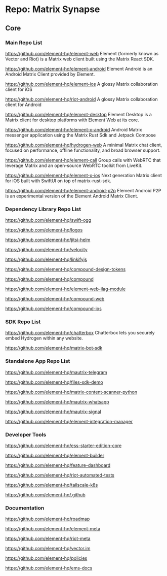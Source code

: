# Repo: Matrix Synapse

## Core

### Main Repo List

https://github.com/element-hq/element-web
Element (formerly known as Vector and Riot) is a Matrix web client built using the Matrix React SDK.

https://github.com/element-hq/element-android
Element Android is an Android Matrix Client provided by Element.

https://github.com/element-hq/element-ios
A glossy Matrix collaboration client for iOS

https://github.com/element-hq/riot-android
A glossy Matrix collaboration client for Android

https://github.com/element-hq/element-desktop
Element Desktop is a Matrix client for desktop platforms with Element Web at its core.

https://github.com/element-hq/element-x-android
Android Matrix messenger application using the Matrix Rust Sdk and Jetpack Compose

https://github.com/element-hq/hydrogen-web
A minimal Matrix chat client, focused on performance, offline functionality, and broad browser support.

https://github.com/element-hq/element-call
Group calls with WebRTC that leverage Matrix and an open-source WebRTC toolkit from LiveKit.

https://github.com/element-hq/element-x-ios
Next generation Matrix client for iOS built with SwiftUI on top of matrix-rust-sdk.

https://github.com/element-hq/element-android-p2p
Element Android P2P is an experimental version of the Element Android Matrix Client.

### Dependency Library Repo List

https://github.com/element-hq/swift-ogg

https://github.com/element-hq/logos

https://github.com/element-hq/jitsi-helm

https://github.com/element-hq/velocity

https://github.com/element-hq/linkifyjs

https://github.com/element-hq/compound-design-tokens

https://github.com/element-hq/compound

https://github.com/element-hq/element-web-ilag-module

https://github.com/element-hq/compound-web

https://github.com/element-hq/compound-ios

### SDK Repo List

https://github.com/element-hq/chatterbox
Chatterbox lets you securely embed Hydrogen within any website.

https://github.com/element-hq/matrix-bot-sdk


### Standalone App Repo List

https://github.com/element-hq/mautrix-telegram

https://github.com/element-hq/files-sdk-demo

https://github.com/element-hq/matrix-content-scanner-python

https://github.com/element-hq/mautrix-whatsapp

https://github.com/element-hq/mautrix-signal

https://github.com/element-hq/element-integration-manager

### Developer Tools

https://github.com/element-hq/ess-starter-edition-core

https://github.com/element-hq/element-builder

https://github.com/element-hq/feature-dashboard

https://github.com/element-hq/riot-automated-tests

https://github.com/element-hq/tailscale-k8s

https://github.com/element-hq/.github

### Documentation

https://github.com/element-hq/roadmap

https://github.com/element-hq/element-meta

https://github.com/element-hq/riot-meta

https://github.com/element-hq/vector.im

https://github.com/element-hq/policies

https://github.com/element-hq/ems-docs